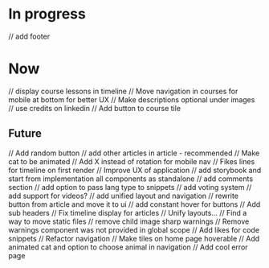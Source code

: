 # In progress

// add footer

# Now

// display course lessons in timeline
// Move navigation in courses for mobile at bottom for better UX
// Make descriptions optional under images
// use credits on linkedin
// Add button to course tile

## Future

// Add random button
// add other articles in article - recommended
// Make cat to be animated
// Add X instead of rotation for mobile nav
// Fikes lines for timeline on first render
// Improve UX of application
// add storybook and start from implementation all components as standalone
// add comments section
// add option to pass lang type to snippets
// add voting system
// add support for videos?
// add unified layout and navigation
// rewrite button from article and move it to ui
// add constant hover for buttons
// Add sub headers
// Fix timeline display for articles
// Unify layouts...
// Find a way to move static files
// remove child image sharp warnings
// Remove warnings component was not provided in global scope
// Add likes for code snippets
// Refactor navigation
// Make tiles on home page hoverable
// Add animated cat and option to choose animal in navigation
// Add cool error page
